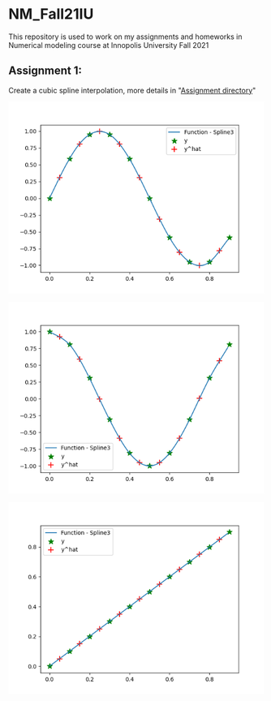 # NM_Fall21IU
This repository is used to work on my assignments and homeworks in Numerical modeling course at Innopolis University Fall 2021


## Assignment 1:

Create a cubic spline interpolation, more details in "[Assignment directory](https://github.com/hany606/NM_Fall21IU/tree/main/Assignments/assignment1)"

![set1.png](Assignments/assignment1/equation_imgs/set1.png)

![set2.png](Assignments/assignment1/equation_imgs/set2.png)

![set3.png](Assignments/assignment1/equation_imgs/set3.png)
